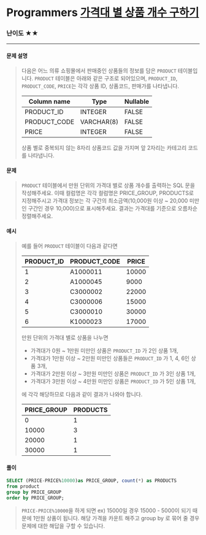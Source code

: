 # Programmers [가격대 별 상품 개수 구하기](https://school.programmers.co.kr/learn/courses/30/lessons/131530)

### 난이도 ★★

---

#### 문제 설명

> 다음은 어느 의류 쇼핑몰에서 판매중인 상품들의 정보를 담은 `PRODUCT` 테이블입니다. `PRODUCT` 테이블은 아래와 같은 구조로 되어있으며, `PRODUCT_ID`, `PRODUCT_CODE`, `PRICE`는 각각 상품 ID, 상품코드, 판매가를 나타냅니다.
>
> | Column name  | Type       | Nullable |
> | ------------ | ---------- | -------- |
> | PRODUCT_ID   | INTEGER    | FALSE    |
> | PRODUCT_CODE | VARCHAR(8) | FALSE    |
> | PRICE        | INTEGER    | FALSE    |
>
> 상품 별로 중복되지 않는 8자리 상품코드 값을 가지며 앞 2자리는 카테고리 코드를 나타냅니다.

#### 문제

>`PRODUCT` 테이블에서 만원 단위의 가격대 별로 상품 개수를 출력하는 SQL 문을 작성해주세요. 이때 컬럼명은 각각 컬럼명은 PRICE_GROUP, PRODUCTS로 지정해주시고 가격대 정보는 각 구간의 최소금액(10,000원 이상 ~ 20,000 미만인 구간인 경우 10,000)으로 표시해주세요. 결과는 가격대를 기준으로 오름차순 정렬해주세요.

#### 예시

> 예를 들어 `PRODUCT` 테이블이 다음과 같다면
>
> | PRODUCT_ID | PRODUCT_CODE | PRICE |
> | ---------- | ------------ | ----- |
> | 1          | A1000011     | 10000 |
> | 2          | A1000045     | 9000  |
> | 3          | C3000002     | 22000 |
> | 4          | C3000006     | 15000 |
> | 5          | C3000010     | 30000 |
> | 6          | K1000023     | 17000 |
> 
> 만원 단위의 가격대 별로 상품을 나누면
> 
> - 가격대가 0원 ~ 1만원 미만인 상품은 `PRODUCT_ID` 가 2인 상품 1개,
> - 가격대가 1만원 이상 ~ 2만원 미만인 상품들은 `PRODUCT_ID` 가 1, 4, 6인 상품 3개,
> - 가격대가 2만원 이상 ~ 3만원 미만인 상품은 `PRODUCT_ID` 가 3인 상품 1개,
>- 가격대가 3만원 이상 ~ 4만원 미만인 상품은 `PRODUCT_ID` 가 5인 상품 1개,
> 
>에 각각 해당하므로 다음과 같이 결과가 나와야 합니다.
> 
> | PRICE_GROUP | PRODUCTS |
> | ----------- | -------- |
> | 0           | 1        |
> | 10000       | 3        |
> | 20000       | 1        |
> | 30000       | 1        |

#### 풀이

```sql
SELECT (PRICE-PRICE%10000)as PRICE_GROUP, count(*) as PRODUCTS
from product
group by PRICE_GROUP
order by PRICE_GROUP;
```

> `PRICE-PRICE%10000`을 하게 되면 ex) 15000일 경우 15000 - 5000이 되기 때문에 1만원 상품이 됩니다. 해당 가격을 카운트 해주고 group by 로 묶어 줄 경우 문제에 대한 해답을 구할 수 있습니다.
